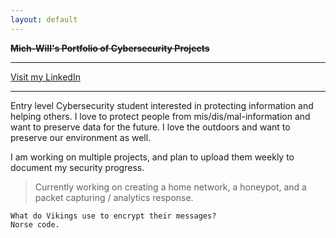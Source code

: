 ```yaml
---
layout: default
---
```

~~**Mich-Will's Portfolio of Cybersecurity Projects**~~

* * *

[Visit my LinkedIn](https://www.linkedin.com/in/mwillis0115) 

* * * 

Entry level Cybersecurity student interested in protecting information and helping others. I love to protect people from mis/dis/mal-information and want to preserve data for the future. I love the outdoors and want to preserve our environment as well.

I am working on multiple projects, and plan to upload them weekly to document my security progress.

> 
> Currently working on creating a home network, a honeypot, and a packet capturing / analytics response.
> 


```
What do Vikings use to encrypt their messages?                                                                                    Norse code.
```
